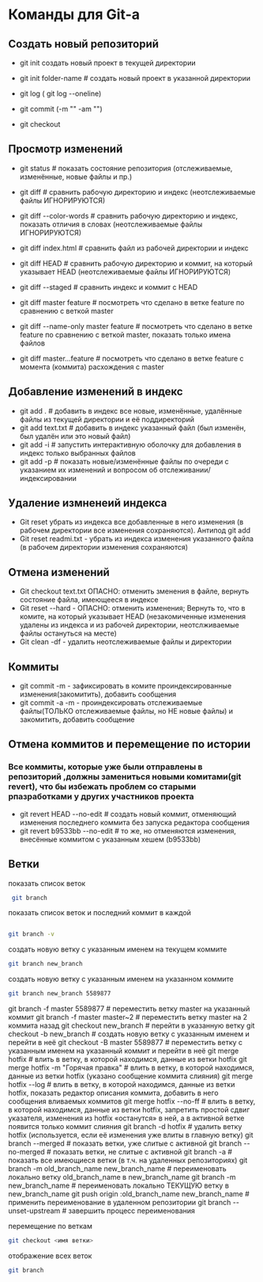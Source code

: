 # Команды для Git-a
## Создать новый репозиторий
* git init создать новый проект в текущей директории
* git init folder-name # создать новый проект в указанной директории

* git log    ( git log --oneline)
* git commit   (-m ""  -am "")
* git checkout 
## Просмотр изменений
* git status              # показать состояние репозитория (отслеживаемые, изменённые, новые файлы и пр.)

* git diff                # сравнить рабочую директорию и индекс (неотслеживаемые файлы ИГНОРИРУЮТСЯ)
* git diff --color-words  # сравнить рабочую директорию и индекс, показать отличия в словах (неотслеживаемые файлы ИГНОРИРУЮТСЯ)
* git diff index.html     # сравнить файл из рабочей директории и индекс
* git diff HEAD           # сравнить рабочую директорию и коммит, на который указывает HEAD (неотслеживаемые файлы ИГНОРИРУЮТСЯ)
* git diff --staged       # сравнить индекс и коммит с HEAD
* git diff master feature # посмотреть что сделано в ветке feature по сравнению с веткой master
* git diff --name-only master feature # посмотреть что сделано в ветке feature по сравнению с веткой master, показать только имена файлов
* git diff master...feature # посмотреть что сделано в ветке feature с момента (коммита) расхождения с master
## Добавление изменений в индекс
* git add .        # добавить в индекс все новые, изменённые, удалённые файлы из текущей директории и её поддиректорий
* git add text.txt # добавить в индекс указанный файл (был изменён, был удалён или это новый файл)
* git add -i       # запустить интерактивную оболочку для добавления в индекс только выбранных файлов
* git add -p       # показать новые/изменённые файлы по очереди с указанием их изменений и вопросом об отслеживании/индексировании

## Удаление измненеий индекса 
* Git reset убрать из индекса все добавленные в него изменения (в рабочем директории все изменения сохраняются). Антипод git add
* Git reset readmi.txt - убрать из индекса изменения указанного файла (в рабочем директории изменения сохраняются)

## Отмена изменений 
* Git checkout text.txt ОПАСНО: отменить зменения в файле, вернуть состояние файла, имеющееся в индексе
* Git reset --hard - ОПАСНО: отменить изменения; Вернуть то, что в комите, на который указывает HEAD (незакомиченные изменения удалены из индекса и из рабочей директории, неотслживаемые файлы остануться на месте)
* Git clean -df - удалить неотслеживаемые файлы и директории

## Коммиты 
* git commit -m - зафиксировать в комите проиндексированные изменения(закомитить), добавить сообщения
* git commit -a -m - проиндексировать отслеживаемые файлы(ТОЛЬКО отслеживаемые файлы, но НЕ новые файлы) и закомитить, добавить сообщение

## Отмена коммитов и перемещение по истории
### Все коммиты, которые уже были отправлены в репозиторий ,должны замениться новыми комитами(git revert), что бы избежать проблем со старыми рпазработками у других участников проекта
* git revert HEAD --no-edit    # создать новый коммит, отменяющий изменения последнего коммита без запуска редактора сообщения
* git revert b9533bb --no-edit # то же, но отменяются изменения, внесённые коммитом с указанным хешем (b9533bb)
## Ветки
показать список веток
```sh
 git branch 
 ```   
 показать список веток и последний коммит в каждой         
```sh

git branch -v 
```
создать новую ветку с указанным именем на текущем коммите
   ```sh
git branch new_branch 
```

 создать новую ветку с указанным именем на указанном коммите
 ```sh
 git branch new_branch 5589877 
```
git branch -f master 5589877  # переместить ветку master на указанный коммит
git branch -f master master~2 # переместить ветку master на 2 коммита назад
git checkout new_branch    # перейти в указанную ветку
git checkout -b new_branch # создать новую ветку с указанным именем и перейти в неё
git checkout -B master 5589877 # переместить ветку с указанным именем на указанный коммит и перейти в неё
git merge hotfix           # влить в ветку, в которой находимся, данные из ветки hotfix
git merge hotfix -m "Горячая правка" # влить в ветку, в которой находимся, данные из ветки hotfix (указано сообщение коммита слияния)
git merge hotfix --log     # влить в ветку, в которой находимся, данные из ветки hotfix, показать редактор описания коммита, добавить в него сообщения вливаемых коммитов
git merge hotfix --no-ff   # влить в ветку, в которой находимся, данные из ветки hotfix, запретить простой сдвиг указателя, изменения из hotfix «останутся» в ней, а в активной ветке появится только коммит слияния
git branch -d hotfix       # удалить ветку hotfix (используется, если её изменения уже влиты в главную ветку)
git branch --merged        # показать ветки, уже слитые с активной
git branch --no-merged     # показать ветки, не слитые с активной
git branch -a              # показать все имеющиеся ветки (в т.ч. на удаленных репозиториях)
git branch -m old_branch_name new_branch_name # переименовать локально ветку old_branch_name в new_branch_name
git branch -m new_branch_name # переименовать локально ТЕКУЩУЮ ветку в new_branch_name
git push origin :old_branch_name new_branch_name # применить переименование в удаленном репозитории
git branch --unset-upstream # завершить процесс переименования

перемещение по веткам
```sh
git checkout <имя ветки>
```

отображение всех веток
```sh
git branch
```
